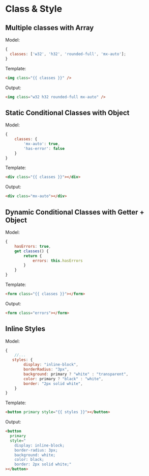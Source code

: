 # Class & Style

## Multiple classes with Array

Model:

```js
{
  classes: ['w32', 'h32', 'rounded-full', 'mx-auto'];
}
```

Template:

```html
<img class="{{ classes }}" />
```

Output:

```html
<img class="w32 h32 rounded-full mx-auto" />
```

## Static Conditional Classes with Object

Model:

```js
{
    classes: {
        'mx-auto': true,
        'has-error': false
    }
}
```

Template:

```html
<div class="{{ classes }}"></div>
```

Output:

```html
<div class="mx-auto"></div>
```

## Dynamic Conditional Classes with Getter + Object

Model:

```js
{
    hasErrors: true,
    get classes() {
        return {
            errors: this.hasErrors
        }
    }
}
```

Template:

```html
<form class="{{ classes }}"></form>
```

Output:

```html
<form class="errors"></form>
```

## Inline Styles

Model:

```js
{
    //...
   styles: {
        display: "inline-block",
        borderRadius: "3px",
        background: primary ? "white" : "transparent",
        color: primary ? "black" : "white",
        border: "2px solid white",
    }
}
```

Template:

```html
<button primary style="{{ styles }}"></button>
```

Output:

```html
<button
  primary
  style="
    display: inline-block; 
    border-radius: 3px; 
    background: white; 
    color: black; 
    border: 2px solid white;"
></button>
```
